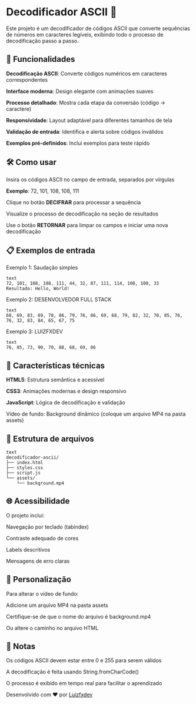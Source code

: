 # Decodificador ASCII 🔢


Este projeto é um decodificador de códigos ASCII que converte sequências de números em caracteres legíveis, exibindo todo o processo de decodificação passo a passo.

## 🚀 Funcionalidades

**Decodificação ASCII**: Converte códigos numéricos em caracteres correspondentes

**Interface moderna**: Design elegante com animações suaves

**Processo detalhado**: Mostra cada etapa da conversão (código → caractere)

**Responsividade**: Layout adaptável para diferentes tamanhos de tela

**Validação de entrada**: Identifica e alerta sobre códigos inválidos

**Exemplos pré-definidos**: Inclui exemplos para teste rápido

## 🛠️ Como usar
Insira os códigos ASCII no campo de entrada, separados por vírgulas

**Exemplo**: 72, 101, 108, 108, 111

Clique no botão **DECIFRAR** para processar a sequência

Visualize o processo de decodificação na seção de resultados

Use o botão **RETORNAR** para limpar os campos e iniciar uma nova decodificação

## 📋 Exemplos de entrada

Exemplo 1: Saudação simples
```
text
72, 101, 108, 108, 111, 44, 32, 87, 111, 114, 108, 100, 33
Resultado: Hello, World!
```
Exemplo 2: DESENVOLVEDOR FULL STACK
```
text
68, 69, 83, 69, 78, 86, 79, 76, 86, 69, 68, 79, 82, 32, 70, 85, 76, 76, 32, 83, 84, 65, 67, 75
```
Exemplo 3: LUIZFXDEV
```
text
76, 85, 73, 90, 70, 88, 68, 69, 86
```
## 🎨 Características técnicas

**HTML5**: Estrutura semântica e acessível

**CSS3**: Animações modernas e design responsivo

**JavaScript**: Lógica de decodificação e validação

Vídeo de fundo: Background dinâmico (coloque um arquivo MP4 na pasta assets)

## 📁 Estrutura de arquivos
```
text
decodificador-ascii/
├── index.html
├── styles.css
├── script.js
└── assets/
    └── background.mp4
```

## 🌐 Acessibilidade

O projeto inclui:

Navegação por teclado (tabindex)

Contraste adequado de cores

Labels descritivos

Mensagens de erro claras

## 🔧 Personalização

Para alterar o vídeo de fundo:

Adicione um arquivo MP4 na pasta assets

Certifique-se de que o nome do arquivo é background.mp4

Ou altere o caminho no arquivo HTML

## 📝 Notas

Os códigos ASCII devem estar entre 0 e 255 para serem válidos

A decodificação é feita usando String.fromCharCode()

O processo é exibido em tempo real para facilitar o aprendizado


Desenvolvido com ❤️ por [Luizfxdev](https://www.linkedin.com/in/luizfxdev)
